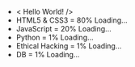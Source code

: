 - < Hello World! />
- HTML5 & CSS3 = 80% Loading...
- JavaScript = 20% Loading...
- Python = 1% Loading...
- Ethical Hacking = 1% Loading...
- DB = 1% Loading...
